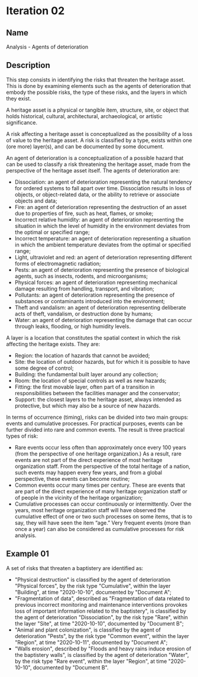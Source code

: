 # Iteration 02

## Name
Analysis - Agents of deterioration

## Description
This step consists in identifying the risks that threaten the heritage asset. This is done by examining elements such as the agents of deterioration that embody the possible risks, the type of these risks, and the layers in which they exist. 

A heritage asset is a physical or tangible item, structure, site, or object that holds historical, cultural, architectural, archaeological, or artistic significance.

A risk affecting a heritage asset is conceptualized as the possibility of a loss of value to the heritage asset. A risk is classified by a type, exists within one (ore more) layer(s), and can be documented by some document.

An agent of deterioration is a conceptualization of a possible hazard that can be used to classify a risk threatening the heritage asset, made from the perspective of the heritage asset itself. The agents of deterioration are:
* Dissociation: an agent of deterioration representing the natural tendency for ordered systems to fall apart over time. Dissociation results in loss of objects, or object-related data, or the ability to retrieve or associate objects and data;
* Fire: an agent of deterioration representing the destruction of an asset due to properties of fire, such as heat, flames, or smoke;
* Incorrect relative humidity: an agent of deterioration representing the situation in which the level of humidity in the environment deviates from the optimal or specified range;
* Incorrect temperature: an agent of deterioration representing a situation in which the ambient temperature deviates from the optimal or specified range;
* Light, ultraviolet and red: an agent of deterioration representing different forms of electromagnetic radiation;
* Pests: an agent of deterioration representing the presence of biological agents, such as insects, rodents, and microorganisms;
* Physical forces: an agent of deterioration representing mechanical damage resulting from handling, transport, and vibration;
* Pollutants: an agent of deterioration representing the presence of substances or contaminants introduced into the environment;
* Theft and vandalism: an agent of deterioration representing deliberate acts of theft, vandalism, or destruction done by humans;
* Water: an agent of deterioration representing the damage that can occur through leaks, flooding, or high humidity levels.

A layer is a location that constitutes the spatial context in which the risk affecting the heritage exists. They are:
* Region: the location of hazards that cannot be avoided;
* Site: the location of outdoor hazards, but for which it is possible to have some degree of control;
* Building: the fundamental built layer around any collection;
* Room: the location of special controls as well as new hazards;
* Fitting: the first movable layer, often part of a transition in responsibilities between the facilities manager and the conservator;
* Support: the closest layers to the heritage asset, always intended as protective, but which may also be a source of new hazards.

In terms of occurrence (timing), risks can be divided into two main groups: events and cumulative processes. For practical purposes, events can be further divided into rare and common events. The result is three practical types of risk:
* Rare events occur less often than approximately once every 100 years (from the perspective of one heritage organization.) As a result, rare events are not part of the direct experience of most heritage organization staff. From the perspective of the total heritage of a nation, such events may happen every few years, and from a global perspective, these events can become routine;
* Common events occur many times per century. These are events that are part of the direct experience of many heritage organization staff or of people in the vicinity of the heritage organization;
* Cumulative processes can occur continuously or intermittently. Over the years, most heritage organization staff will have observed the cumulative effect of one or two such processes on some items, that is to say, they will have seen the item “age.” Very frequent events (more than once a year) can also be considered as cumulative processes for risk analysis.

## Example 01
A set of risks that threaten a baptistery are identified as:
* "Physical destruction" is classified by the agent of deterioration "Physical forces", by the risk type "Cumulative", within the layer "Building", at time "2020-10-10", documented by "Document A";
* "Fragmentation of data", described as "Fragmentation of data related to previous incorrect monitoring and maintenance interventions provokes loss of important information related to the baptistery", is classified by the agent of deterioration "Dissociation", by the risk type "Rare", within the layer "Site", at time "2020-10-10", documented by "Document B";
* "Animal and plant colonization", is classified by the agent of deterioration "Pests", by the risk type "Common event", within the layer "Region", at time "2020-10-11", documented by "Document A";
* "Walls erosion", described by "Floods and heavy rains induce erosion of the baptistery walls", is classified by the agent of deterioration "Water", by the risk type "Rare event", within the layer "Region", at time "2020-10-10", documented by "Document B".